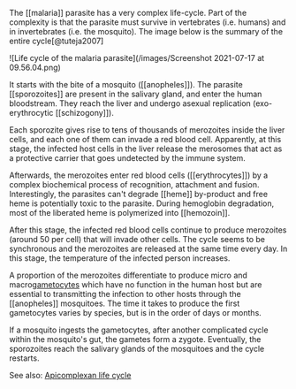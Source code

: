 The [[malaria]] parasite has a very complex life-cycle. Part of the complexity is that the parasite must survive in vertebrates (i.e. humans) and in invertebrates (i.e. the mosquito). The image below is the summary of the entire cycle[@tuteja2007]

![Life cycle of the malaria parasite](/images/Screenshot 2021-07-17 at 09.56.04.png)

It starts with the bite of a mosquito ([[anopheles]]). The parasite [[sporozoites]] are present in the salivary gland, and enter the human bloodstream. They reach the liver and undergo asexual replication (exo-erythrocytic [[schizogony]]). 

Each sporozite gives rise to tens of thousands of merozoites inside the liver cells, and each one of them can invade a red blood cell. Apparently, at this stage, the infected host cells in the liver release the merosomes that act as a protective carrier that goes undetected by the immune system. 

Afterwards, the merozoites enter red blood cells ([[erythrocytes]]) by a complex biochemical process of recognition, attachment and fusion. Interestingly, the parasites can't degrade [[heme]] by-product and free heme is potentially toxic to the parasite. During hemoglobin degradation, most of the liberated heme is polymerized into [[hemozoin]]. 

After this stage, the infected red blood cells continue to produce merozoites (around 50 per cell) that will invade other cells. The cycle seems to be synchronous and the merozoites are released at the same time every day. In this stage, the temperature of the infected person increases. 

A proportion of the merozoites differentiate to produce micro and macro[gametocytes](https://en.wikipedia.org/wiki/Gametocyte) which have no function in the human host but are essential to transmitting the infection to other hosts through the [[anopheles]] mosquitoes. The time it takes to produce the first gametocytes varies by species, but is in the order of days or months. 

If a mosquito ingests the gametocytes, after another complicated cycle within the mosquito's gut, the gametes form a zygote. Eventually, the sporozoites reach the salivary glands of the mosquitoes and the cycle restarts.

See also: [Apicomplexan life cycle](https://en.wikipedia.org/wiki/Apicomplexan_life_cycle)